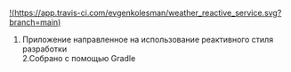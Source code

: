 
[!(https://app.travis-ci.com/evgenkolesman/weather_reactive_service.svg?branch=main)](https://app.travis-ci.com/github/evgenkolesman/weather_reactive_service)

1. Приложение направленное на использование реактивного стиля
разработки\
2.Собрано с помощью Gradle